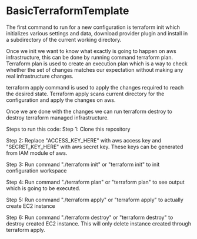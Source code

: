 # BasicTerraformTemplate
The first command to run for a new configuration is terraform init which initializes various settings and data, download provider plugin and install in a subdirectory of the current working directory.

Once we init we want to know what exactly is going to happen on aws infrastructure, this can be done by running command terraform plan. Terraform plan is used to create an execution plan which is a way to check whether the set of changes matches our expectation without making any real infrastructure changes.

terraform apply command is used to apply the changes required to reach the desired state. Terraform apply scans current directory for the configuration and apply the changes on aws.

Once we are done with the changes we can run terraform destroy to destroy terraform managed infrastructure.

Steps to run this code:
Step 1: Clone this repository

Step 2: Replace "ACCESS_KEY_HERE" with aws access key and "SECRET_KEY_HERE" with aws secret key. These keys can be generated from IAM module of aws.

Step 3: Run command "./terraform init" or "terraform init" to init configuration workspace

Step 4: Run command "./terraform plan" or "terraform plan" to see output which is going to be executed.

Step 5: Run command "./terraform apply" or "terraform apply" to actually create EC2 instance

Step 6: Run command "./terraform destroy" or "terraform destroy" to destroy created EC2 instance. This will only delete instance created through terraform apply.
